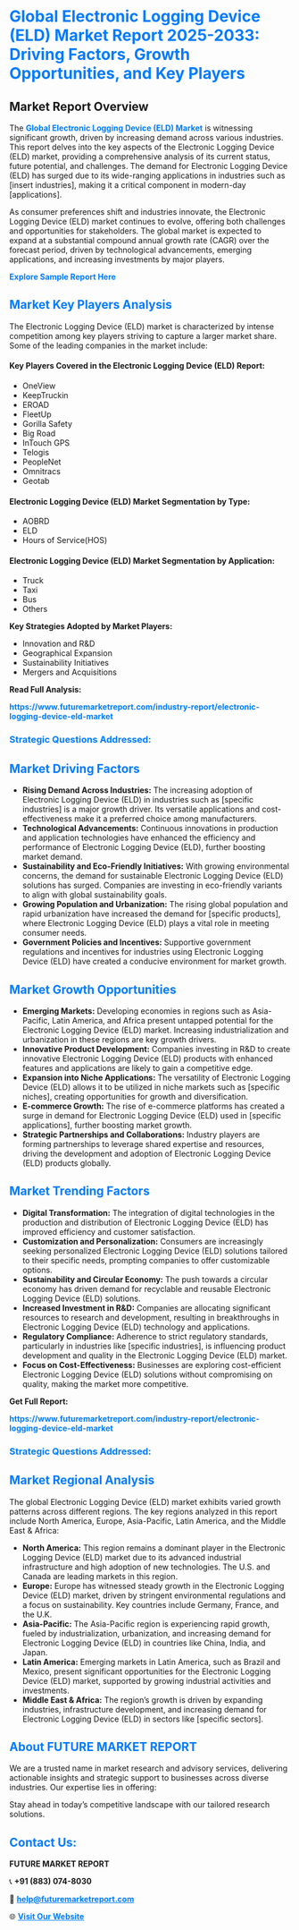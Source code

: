 <h1 style="color: #007BFF;">Global Electronic Logging Device (ELD) Market Report 2025-2033: Driving Factors, Growth Opportunities, and Key Players</h1>

<section id="overview">
<h2>Market Report Overview</h2>
<p>The <a href="https://www.futuremarketreport.com/industry-report/electronic-logging-device-eld-market" style="color: #007BFF; text-decoration: none;"><strong>Global Electronic Logging Device (ELD) Market</strong></a> is witnessing significant growth, driven by increasing demand across various industries. This report delves into the key aspects of the Electronic Logging Device (ELD) market, providing a comprehensive analysis of its current status, future potential, and challenges. The demand for Electronic Logging Device (ELD) has surged due to its wide-ranging applications in industries such as [insert industries], making it a critical component in modern-day [applications].</p>
<p>As consumer preferences shift and industries innovate, the Electronic Logging Device (ELD) market continues to evolve, offering both challenges and opportunities for stakeholders. The global market is expected to expand at a substantial compound annual growth rate (CAGR) over the forecast period, driven by technological advancements, emerging applications, and increasing investments by major players.</p>
</section>

<section id="overview">
<p><a href="https://www.futuremarketreport.com/request-sample/reportId=54152" style="color: #007BFF; text-decoration: none;"><strong>Explore Sample Report Here</strong></a></p>
</section>

<section id="key-players">
<h2 style="color: #007BFF;">Market Key Players Analysis</h2>
<p>The Electronic Logging Device (ELD) market is characterized by intense competition among key players striving to capture a larger market share. Some of the leading companies in the market include:</p>
<h4>Key Players Covered in the Electronic Logging Device (ELD) Report:</h4>
<ul><li>OneView</li><li>KeepTruckin</li><li>EROAD</li><li>FleetUp</li><li>Gorilla Safety</li><li>Big Road</li><li>InTouch GPS</li><li>Telogis</li><li>PeopleNet</li><li>Omnitracs</li><li>Geotab</li></ul>
<h4>Electronic Logging Device (ELD) Market Segmentation by Type:</h4>
<ul><li>AOBRD</li><li>ELD</li><li>Hours of Service(HOS)</li></ul>

<h4>Electronic Logging Device (ELD) Market Segmentation by Application:</h4>
<ul><li>Truck</li><li>Taxi</li><li>Bus</li><li>Others</li></ul>
<p><strong>Key Strategies Adopted by Market Players:</strong></p>
<ul>
<li>Innovation and R&D</li>
<li>Geographical Expansion</li>
<li>Sustainability Initiatives</li>
<li>Mergers and Acquisitions</li>
</ul>
</section>

<section>
<p><strong>Read Full Analysis: </strong></p><a href="https://www.futuremarketreport.com/industry-report/electronic-logging-device-eld-market" style="color: #007BFF; text-decoration: none;"><strong>https://www.futuremarketreport.com/industry-report/electronic-logging-device-eld-market</strong></a>
<h3 style="color: #007BFF;">Strategic Questions Addressed:</h3>
</section>

<section id="driving-factors">
<h2 style="color: #007BFF;">Market Driving Factors</h2>
<ul>
<li><strong>Rising Demand Across Industries:</strong> The increasing adoption of Electronic Logging Device (ELD) in industries such as [specific industries] is a major growth driver. Its versatile applications and cost-effectiveness make it a preferred choice among manufacturers.</li>
<li><strong>Technological Advancements:</strong> Continuous innovations in production and application technologies have enhanced the efficiency and performance of Electronic Logging Device (ELD), further boosting market demand.</li>
<li><strong>Sustainability and Eco-Friendly Initiatives:</strong> With growing environmental concerns, the demand for sustainable Electronic Logging Device (ELD) solutions has surged. Companies are investing in eco-friendly variants to align with global sustainability goals.</li>
<li><strong>Growing Population and Urbanization:</strong> The rising global population and rapid urbanization have increased the demand for [specific products], where Electronic Logging Device (ELD) plays a vital role in meeting consumer needs.</li>
<li><strong>Government Policies and Incentives:</strong> Supportive government regulations and incentives for industries using Electronic Logging Device (ELD) have created a conducive environment for market growth.</li>
</ul>
</section>

<section id="growth-opportunities">
<h2 style="color: #007BFF;">Market Growth Opportunities</h2>
<ul>
<li><strong>Emerging Markets:</strong> Developing economies in regions such as Asia-Pacific, Latin America, and Africa present untapped potential for the Electronic Logging Device (ELD) market. Increasing industrialization and urbanization in these regions are key growth drivers.</li>
<li><strong>Innovative Product Development:</strong> Companies investing in R&D to create innovative Electronic Logging Device (ELD) products with enhanced features and applications are likely to gain a competitive edge.</li>
<li><strong>Expansion into Niche Applications:</strong> The versatility of Electronic Logging Device (ELD) allows it to be utilized in niche markets such as [specific niches], creating opportunities for growth and diversification.</li>
<li><strong>E-commerce Growth:</strong> The rise of e-commerce platforms has created a surge in demand for Electronic Logging Device (ELD) used in [specific applications], further boosting market growth.</li>
<li><strong>Strategic Partnerships and Collaborations:</strong> Industry players are forming partnerships to leverage shared expertise and resources, driving the development and adoption of Electronic Logging Device (ELD) products globally.</li>
</ul>
</section>

<section id="trending-factors">
<h2 style="color: #007BFF;">Market Trending Factors</h2>
<ul>
<li><strong>Digital Transformation:</strong> The integration of digital technologies in the production and distribution of Electronic Logging Device (ELD) has improved efficiency and customer satisfaction.</li>
<li><strong>Customization and Personalization:</strong> Consumers are increasingly seeking personalized Electronic Logging Device (ELD) solutions tailored to their specific needs, prompting companies to offer customizable options.</li>
<li><strong>Sustainability and Circular Economy:</strong> The push towards a circular economy has driven demand for recyclable and reusable Electronic Logging Device (ELD) solutions.</li>
<li><strong>Increased Investment in R&D:</strong> Companies are allocating significant resources to research and development, resulting in breakthroughs in Electronic Logging Device (ELD) technology and applications.</li>
<li><strong>Regulatory Compliance:</strong> Adherence to strict regulatory standards, particularly in industries like [specific industries], is influencing product development and quality in the Electronic Logging Device (ELD) market.</li>
<li><strong>Focus on Cost-Effectiveness:</strong> Businesses are exploring cost-efficient Electronic Logging Device (ELD) solutions without compromising on quality, making the market more competitive.</li>
</ul>
</section>

<section>
<p><strong>Get Full Report: </strong></p><a href="https://www.futuremarketreport.com/industry-report/electronic-logging-device-eld-market" style="color: #007BFF; text-decoration: none;"><strong>https://www.futuremarketreport.com/industry-report/electronic-logging-device-eld-market</strong></a>
<h3 style="color: #007BFF;">Strategic Questions Addressed:</h3>
</section>


<section id="regional-analysis">
<h2 style="color: #007BFF;">Market Regional Analysis</h2>
<p>The global Electronic Logging Device (ELD) market exhibits varied growth patterns across different regions. The key regions analyzed in this report include North America, Europe, Asia-Pacific, Latin America, and the Middle East & Africa:</p>
<ul>
<li><strong>North America:</strong> This region remains a dominant player in the Electronic Logging Device (ELD) market due to its advanced industrial infrastructure and high adoption of new technologies. The U.S. and Canada are leading markets in this region.</li>
<li><strong>Europe:</strong> Europe has witnessed steady growth in the Electronic Logging Device (ELD) market, driven by stringent environmental regulations and a focus on sustainability. Key countries include Germany, France, and the U.K.</li>
<li><strong>Asia-Pacific:</strong> The Asia-Pacific region is experiencing rapid growth, fueled by industrialization, urbanization, and increasing demand for Electronic Logging Device (ELD) in countries like China, India, and Japan.</li>
<li><strong>Latin America:</strong> Emerging markets in Latin America, such as Brazil and Mexico, present significant opportunities for the Electronic Logging Device (ELD) market, supported by growing industrial activities and investments.</li>
<li><strong>Middle East & Africa:</strong> The region’s growth is driven by expanding industries, infrastructure development, and increasing demand for Electronic Logging Device (ELD) in sectors like [specific sectors].</li>
</ul>
</section>

<footer>
<h2 style="color: #007BFF;">About FUTURE MARKET REPORT</h2>
<p>We are a trusted name in market research and advisory services, delivering actionable insights and strategic support to businesses across diverse industries. Our expertise lies in offering:</p>

<p>Stay ahead in today’s competitive landscape with our tailored research solutions.</p>

<h2 style="color: #007BFF;">Contact Us:</h2>
<p><strong>FUTURE MARKET REPORT</strong></p>
<p>📞 <strong>+91 (883) 074-8030</strong></p>
<p>📧 <strong><a href="mailto:help@futuremarketreport.com" style="color: #007BFF;">help@futuremarketreport.com</a></strong></p>
<p>🌐 <strong><a href="https://www.futuremarketreport.com/" style="color: #007BFF;">Visit Our Website</a></strong></p>
</footer>